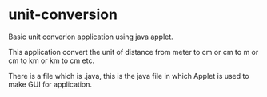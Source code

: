 # unit-conversion
Basic unit converion application using java applet.

This application convert the unit of distance from meter to cm 
or cm to m or 
cm to km or 
km to cm etc.

There is a file which is .java, this is the java file in which Applet is used to make GUI for application.
